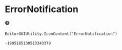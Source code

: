 # ErrorNotification
![](/img/ErrorNotification.png)

``` CSharp
EditorGUIUtility.IconContent("ErrorNotification")
```
```
-1905185130513343379
```
